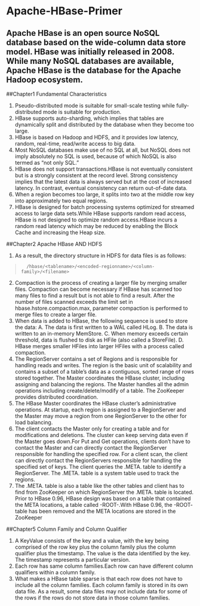 # Apache-HBase-Primer
Apache HBase is an open source NoSQL database based on the wide-column data store model. HBase was initially released in 2008. While many NoSQL databases are available, Apache HBase is the database for the Apache Hadoop ecosystem.
--------------------------------------------------------------------------------------------------------------
##Chapter1 Fundamental Characteristics
1. Pseudo-distributed mode is suitable for small-scale testing while fully-distributed mode is suitable for production.
2. HBase supports auto-sharding, which implies that tables are dynamically split and distributed by the database when they become too large.
3. HBase is based on Hadoop and HDFS, and it provides low latency, random, real-time, read/write access to big data.
4. Most NoSQL databases make use of no SQL at all, but NoSQL does not imply absolutely no SQL is used, because of which NoSQL is also termed as “not only SQL.”
5. HBase does not support transactions.HBase is not eventually consistent but is a strongly consistent at the record level. Strong consistency implies that the latest data is always served but at the cost of increased latency. In contrast, eventual consistency can return out-of-date data.
6. When a region becomes too large, it splits into two at the middle row key into approximately two equal regions. 
7. HBase is designed for batch processing systems optimized for streamed access to large data sets.While HBase supports random read access, HBase is not designed to optimize random access.HBase incurs a random read latency which may be reduced by enabling the Block Cache and increasing the Heap size.

##Chapter2 Apache HBase AND HDFS
1. As a result, the directory structure in HDFS for data files is as follows:
>		/hbase/<tablename>/<encoded-regionname>/<column-family>/<filename>
2. Compaction is the process of creating a larger file by merging smaller files. Compaction can become necessary if HBase has scanned too many files to find a result but is not able to find a result. After the number of files scanned exceeds the limit set in hbase.hstore.compaction.max, parameter compaction is performed to merge files to create a larger file.
3. When data is added to HBase, the following sequence is used to store the data:
A. The data is first written to a WAL called HLog.
B. The data is written to an in-memory MemStore.
C. When memory exceeds certain threshold, data is flushed to disk as HFile (also called a StoreFile).
D. HBase merges smaller HFiles into larger HFiles with a process called compaction.
4. The RegionServer contains a set of Regions and is responsible for handling reads and writes. The region is the basic unit of scalability and contains a subset of a table’s data as a contiguous, sorted range of rows stored together. The Master coordinates the HBase cluster, including assigning and balancing the regions. The Master handles all the admin operations including create/delete/modify of a table. The ZooKeeper provides distributed coordination.
5. The HBase Master coordinates the HBase cluster’s administrative operations. At startup, each region is assigned to a RegionServer and the Master may move a region from one RegionServer to the other for load balancing.
6. The client contacts the Master only for creating a table and for modifications and deletions. The cluster can keep serving data even if the Master goes down.For Put and Get operations, clients don’t have to contact the Master and can directly contact the RegionServer responsible for handling the specified row. For a client scan, the client can directly contact the RegionServers responsible for handling the specified set of keys. The client queries the .META. table to identify a RegionServer. The .META. table is a system table used to track the regions. 
7. The .META. table is also a table like the other tables and client has to find from ZooKeeper on which RegionServer the .META. table is located. Prior to HBase 0.96, HBase design was based on a table that contained the META locations, a table called -ROOT-.With HBase 0.96, the -ROOT- table has been removed and the META locations are stored in the ZooKeeper


##Chapter5 Column Family and Column Qualifier
1. A KeyValue consists of the key and a value, with the key being comprised of the row key plus the column family plus the column qualifier plus the timestamp. The value is the data identified by the key. The timestamp represents a particular version.
2. Each row has same column families.Each row can have different column qualifiers within a column family.
3. What makes a HBase table sparse is that each row does not have to include all the column families. Each column family is stored in its own data file. As a result, some data files may not include data for some of the rows if the rows do not store data in those column families.
